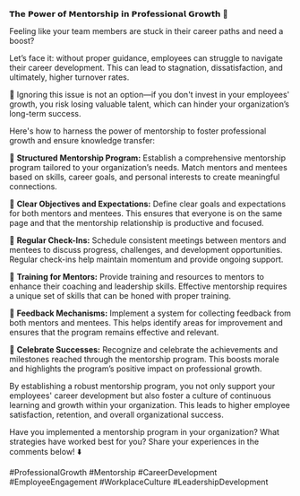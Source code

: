 𝗧𝗵𝗲 𝗣𝗼𝘄𝗲𝗿 𝗼𝗳 𝗠𝗲𝗻𝘁𝗼𝗿𝘀𝗵𝗶𝗽 𝗶𝗻 𝗣𝗿𝗼𝗳𝗲𝘀𝘀𝗶𝗼𝗻𝗮𝗹 𝗚𝗿𝗼𝘄𝘁𝗵 🌟

Feeling like your team members are stuck in their career paths and need a boost?

Let’s face it: without proper guidance, employees can struggle to navigate their career development. This can lead to stagnation, dissatisfaction, and ultimately, higher turnover rates.

📌 Ignoring this issue is not an option—if you don't invest in your employees' growth, you risk losing valuable talent, which can hinder your organization’s long-term success.

Here's how to harness the power of mentorship to foster professional growth and ensure knowledge transfer:

🔹 **Structured Mentorship Program:** Establish a comprehensive mentorship program tailored to your organization’s needs. Match mentors and mentees based on skills, career goals, and personal interests to create meaningful connections.

🔹 **Clear Objectives and Expectations:** Define clear goals and expectations for both mentors and mentees. This ensures that everyone is on the same page and that the mentorship relationship is productive and focused.

🔹 **Regular Check-Ins:** Schedule consistent meetings between mentors and mentees to discuss progress, challenges, and development opportunities. Regular check-ins help maintain momentum and provide ongoing support.

🔹 **Training for Mentors:** Provide training and resources to mentors to enhance their coaching and leadership skills. Effective mentorship requires a unique set of skills that can be honed with proper training.

🔹 **Feedback Mechanisms:** Implement a system for collecting feedback from both mentors and mentees. This helps identify areas for improvement and ensures that the program remains effective and relevant.

🔹 **Celebrate Successes:** Recognize and celebrate the achievements and milestones reached through the mentorship program. This boosts morale and highlights the program’s positive impact on professional growth.

By establishing a robust mentorship program, you not only support your employees' career development but also foster a culture of continuous learning and growth within your organization. This leads to higher employee satisfaction, retention, and overall organizational success.

Have you implemented a mentorship program in your organization? What strategies have worked best for you? Share your experiences in the comments below! ⬇️

#ProfessionalGrowth #Mentorship #CareerDevelopment #EmployeeEngagement #WorkplaceCulture #LeadershipDevelopment